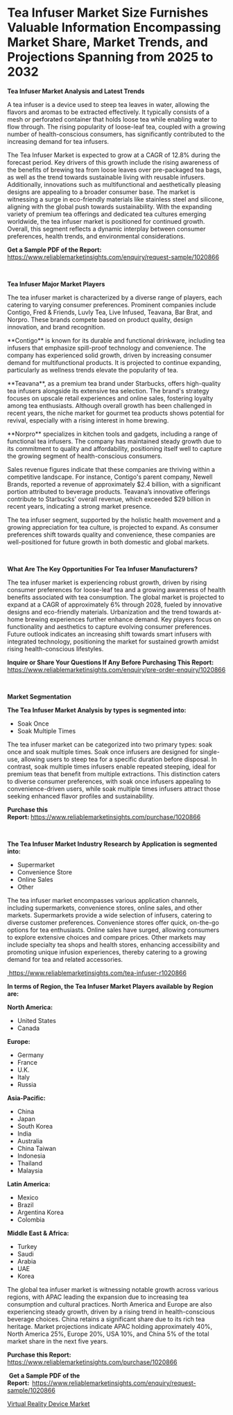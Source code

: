 <p><h1>Tea Infuser Market Size Furnishes Valuable Information Encompassing Market Share, Market Trends, and Projections Spanning from 2025 to 2032</h1></p><p><strong>Tea Infuser Market Analysis and Latest Trends</strong></p>
<p><p>A tea infuser is a device used to steep tea leaves in water, allowing the flavors and aromas to be extracted effectively. It typically consists of a mesh or perforated container that holds loose tea while enabling water to flow through. The rising popularity of loose-leaf tea, coupled with a growing number of health-conscious consumers, has significantly contributed to the increasing demand for tea infusers. </p><p>The Tea Infuser Market is expected to grow at a CAGR of 12.8% during the forecast period. Key drivers of this growth include the rising awareness of the benefits of brewing tea from loose leaves over pre-packaged tea bags, as well as the trend towards sustainable living with reusable infusers. Additionally, innovations such as multifunctional and aesthetically pleasing designs are appealing to a broader consumer base. The market is witnessing a surge in eco-friendly materials like stainless steel and silicone, aligning with the global push towards sustainability. With the expanding variety of premium tea offerings and dedicated tea cultures emerging worldwide, the tea infuser market is positioned for continued growth. Overall, this segment reflects a dynamic interplay between consumer preferences, health trends, and environmental considerations.</p></p>
<p><strong>Get a Sample PDF of the Report:&nbsp;</strong> <a href="https://www.reliablemarketinsights.com/enquiry/request-sample/1020866?utm_campaign=3085&utm_medium=2&utm_source=Github&utm_content=ia&utm_term=04042025&utm_id=tea-infuser">https://www.reliablemarketinsights.com/enquiry/request-sample/1020866</a></p>
<p>&nbsp;</p>
<p><strong>Tea Infuser Major Market Players</strong></p>
<p><p>The tea infuser market is characterized by a diverse range of players, each catering to varying consumer preferences. Prominent companies include Contigo, Fred & Friends, Luvly Tea, Live Infused, Teavana, Bar Brat, and Norpro. These brands compete based on product quality, design innovation, and brand recognition.</p><p>**Contigo** is known for its durable and functional drinkware, including tea infusers that emphasize spill-proof technology and convenience. The company has experienced solid growth, driven by increasing consumer demand for multifunctional products. It is projected to continue expanding, particularly as wellness trends elevate the popularity of tea.</p><p>**Teavana**, as a premium tea brand under Starbucks, offers high-quality tea infusers alongside its extensive tea selection. The brand's strategy focuses on upscale retail experiences and online sales, fostering loyalty among tea enthusiasts. Although overall growth has been challenged in recent years, the niche market for gourmet tea products shows potential for revival, especially with a rising interest in home brewing.</p><p>**Norpro** specializes in kitchen tools and gadgets, including a range of functional tea infusers. The company has maintained steady growth due to its commitment to quality and affordability, positioning itself well to capture the growing segment of health-conscious consumers.</p><p>Sales revenue figures indicate that these companies are thriving within a competitive landscape. For instance, Contigo's parent company, Newell Brands, reported a revenue of approximately $2.4 billion, with a significant portion attributed to beverage products. Teavana’s innovative offerings contribute to Starbucks' overall revenue, which exceeded $29 billion in recent years, indicating a strong market presence. </p><p>The tea infuser segment, supported by the holistic health movement and a growing appreciation for tea culture, is projected to expand. As consumer preferences shift towards quality and convenience, these companies are well-positioned for future growth in both domestic and global markets.</p></p>
<p>&nbsp;</p>
<p><strong>What Are The Key Opportunities For Tea Infuser Manufacturers?</strong></p>
<p><p>The tea infuser market is experiencing robust growth, driven by rising consumer preferences for loose-leaf tea and a growing awareness of health benefits associated with tea consumption. The global market is projected to expand at a CAGR of approximately 6% through 2028, fueled by innovative designs and eco-friendly materials. Urbanization and the trend towards at-home brewing experiences further enhance demand. Key players focus on functionality and aesthetics to capture evolving consumer preferences. Future outlook indicates an increasing shift towards smart infusers with integrated technology, positioning the market for sustained growth amidst rising health-conscious lifestyles.</p></p>
<p><strong>Inquire or Share Your Questions If Any Before Purchasing This Report:</strong> <a href="https://www.reliablemarketinsights.com/enquiry/pre-order-enquiry/1020866?utm_campaign=3085&utm_medium=2&utm_source=Github&utm_content=ia&utm_term=04042025&utm_id=tea-infuser">https://www.reliablemarketinsights.com/enquiry/pre-order-enquiry/1020866</a></p>
<p>&nbsp;</p>
<p><strong>Market Segmentation</strong></p>
<p><strong>The Tea Infuser Market Analysis by types is segmented into:</strong></p>
<p><ul><li>Soak Once</li><li>Soak Multiple Times</li></ul></p>
<p><p>The tea infuser market can be categorized into two primary types: soak once and soak multiple times. Soak once infusers are designed for single-use, allowing users to steep tea for a specific duration before disposal. In contrast, soak multiple times infusers enable repeated steeping, ideal for premium teas that benefit from multiple extractions. This distinction caters to diverse consumer preferences, with soak once infusers appealing to convenience-driven users, while soak multiple times infusers attract those seeking enhanced flavor profiles and sustainability.</p></p>
<p><strong>Purchase this Report:&nbsp;</strong><a href="https://www.reliablemarketinsights.com/purchase/1020866?utm_campaign=3085&utm_medium=2&utm_source=Github&utm_content=ia&utm_term=04042025&utm_id=tea-infuser">https://www.reliablemarketinsights.com/purchase/1020866</a></p>
<p>&nbsp;</p>
<p><strong>The Tea Infuser Market Industry Research by Application is segmented into:</strong></p>
<p><ul><li>Supermarket</li><li>Convenience Store</li><li>Online Sales</li><li>Other</li></ul></p>
<p><p>The tea infuser market encompasses various application channels, including supermarkets, convenience stores, online sales, and other markets. Supermarkets provide a wide selection of infusers, catering to diverse customer preferences. Convenience stores offer quick, on-the-go options for tea enthusiasts. Online sales have surged, allowing consumers to explore extensive choices and compare prices. Other markets may include specialty tea shops and health stores, enhancing accessibility and promoting unique infusion experiences, thereby catering to a growing demand for tea and related accessories.</p></p>
<p><a href="https://www.reliablemarketinsights.com/tea-infuser-r1020866?utm_campaign=3085&utm_medium=2&utm_source=Github&utm_content=ia&utm_term=04042025&utm_id=tea-infuser">&nbsp;https://www.reliablemarketinsights.com/tea-infuser-r1020866</a></p>
<p><strong>In terms of Region, the Tea Infuser Market Players available by Region are:</strong></p>
<p>
    <p> <strong> North America: </strong>
        <ul>
            <li>United States</li>
            <li>Canada</li>
        </ul>
        </p> 
    <p> <strong> Europe: </strong>
        <ul>
            <li>Germany</li>
            <li>France</li>
            <li>U.K.</li>
            <li>Italy</li>
            <li>Russia</li>
        </ul>
        </p> 
    <p> <strong> Asia-Pacific: </strong>
        <ul>
            <li>China</li>
            <li>Japan</li>
            <li>South Korea</li>
            <li>India</li>
            <li>Australia</li>
            <li>China Taiwan</li>
            <li>Indonesia</li>
            <li>Thailand</li>
            <li>Malaysia</li>
        </ul>
        </p> 
    <p> <strong> Latin America: </strong>
        <ul>
            <li>Mexico</li>
            <li>Brazil</li>
            <li>Argentina Korea</li>
            <li>Colombia</li>
        </ul>
        </p> 
    <p> <strong> Middle East & Africa: </strong>
        <ul>
            <li>Turkey</li>
            <li>Saudi</li>
            <li>Arabia</li>
            <li>UAE</li>
            <li>Korea</li>
        </ul>
    </p>
    </p>
<p><p>The global tea infuser market is witnessing notable growth across various regions, with APAC leading the expansion due to increasing tea consumption and cultural practices. North America and Europe are also experiencing steady growth, driven by a rising trend in health-conscious beverage choices. China retains a significant share due to its rich tea heritage. Market projections indicate APAC holding approximately 40%, North America 25%, Europe 20%, USA 10%, and China 5% of the total market share in the next five years.</p></p>
<p><strong>Purchase this Report: </strong><a href="https://www.reliablemarketinsights.com/purchase/1020866?utm_campaign=3085&utm_medium=2&utm_source=Github&utm_content=ia&utm_term=04042025&utm_id=tea-infuser">https://www.reliablemarketinsights.com/purchase/1020866</a></p>
<p>&nbsp;<strong>Get a Sample PDF of the Report:&nbsp;&nbsp;</strong><a href="https://www.reliablemarketinsights.com/enquiry/request-sample/1020866?utm_campaign=3085&utm_medium=2&utm_source=Github&utm_content=ia&utm_term=04042025&utm_id=tea-infuser">https://www.reliablemarketinsights.com/enquiry/request-sample/1020866</a></p>
<p><strong></strong></p>
<p><p><a href="https://github.com/kaloyhboosh/Market-Research-Report-List-1/blob/main/virtual-reality-device-market.md?utm_campaign=3085&utm_medium=2&utm_source=Github&utm_content=ia&utm_term=04042025&utm_id=tea-infuser">Virtual Reality Device Market</a></p></p>